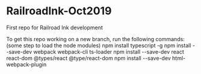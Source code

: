 # RailroadInk-Oct2019
First repo for Railroad Ink development

To get this repo working on a new branch, run the following commands:
(some step to load the node modules)
npm install typescript -g
npm install --save-dev webpack webpack-cli ts-loader
npm install --save-dev react react-dom @types/react @type/react-dom
npm install --save-dev html-webpack-plugin
